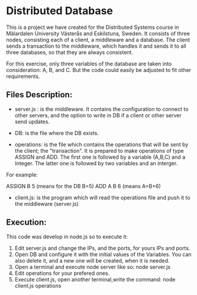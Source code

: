 # Distributed Database

This is a project we have created for the Distributed Systems course in Mälardalen University Västerås and Eskilstuna, Sweden. It consists of three nodes, consisting each of a client, a middleware and a database. The client sends a transaction to the middleware, which handles it and sends it to all three databases, so that they are always consistent. 

For this exercise, only three variables of the database are taken into consideration: A, B, and C. But the code could easily be adjusted to fit other requirements. 

## Files Description:

* server.js : is the middleware. It contains the configuration to connect to other servers, and the option to write in DB if a client or other server send updates.

* DB: is the file where the DB exists.

* operations: is the file which contains the operations that will be sent by the client; the "transaction". It is prepared to make operations of type ASSIGN and ADD. The first one is followed by a variable (A,B,C) and a Integer. The latter one is followed by two variables and an interger.

For example:

ASSIGN B 5 (means for the DB B=5)
ADD A B 6 (means A=B+6)

* client.js: is the program which will read the operations file and push it to the middleware (server.js)

## Execution:

This code was develop in node.js so to execute it:

1. Edit server.js and change the IPs, and the ports, for yours IPs and ports.
2. Open DB and configure it with the initial values of the Variables. You can also delete it, and a new one will be created, when it is needed.
3. Open a terminal and execute node server like so:
node server.js
4. Edit operations for your prefered ones.
5. Execute client.js, open another terminal,write the command: 
  node client.js operations
